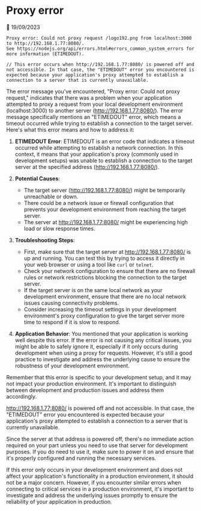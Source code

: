 # Proxy error

📅 19/09/2023

```
Proxy error: Could not proxy request /logo192.png from localhost:3000 to http://192.168.1.77:8080/.
See https://nodejs.org/api/errors.html#errors_common_system_errors for more information (ETIMEDOUT). 

// This error occurs when http://192.168.1.77:8080/ is powered off and not accessible. In that case, the "ETIMEDOUT" error you encountered is expected because your application's proxy attempted to establish a connection to a server that is currently unavailable.

```

The error message you've encountered, "Proxy error: Could not proxy request," indicates that there was a problem when your application attempted to proxy a request from your local development environment (localhost:3000) to another server (http://192.168.1.77:8080/). The error message specifically mentions an "ETIMEDOUT" error, which means a timeout occurred while trying to establish a connection to the target server. Here's what this error means and how to address it:

1. **ETIMEDOUT Error**: ETIMEDOUT is an error code that indicates a timeout occurred while attempting to establish a network connection. In this context, it means that your application's proxy (commonly used in development setups) was unable to establish a connection to the target server at the specified address (http://192.168.1.77:8080/).

2. **Potential Causes**:
   - The target server (http://192.168.1.77:8080/) might be temporarily unreachable or down.
   - There could be a network issue or firewall configuration that prevents your development environment from reaching the target server.
   - The server at http://192.168.1.77:8080/ might be experiencing high load or slow response times.

3. **Troubleshooting Steps**:
   - First, make sure that the target server at http://192.168.1.77:8080/ is up and running. You can test this by trying to access it directly in your web browser or using a tool like `curl` or `telnet`.
   - Check your network configuration to ensure that there are no firewall rules or network restrictions blocking the connection to the target server.
   - If the target server is on the same local network as your development environment, ensure that there are no local network issues causing connectivity problems.
   - Consider increasing the timeout settings in your development environment's proxy configuration to give the target server more time to respond if it is slow to respond.

4. **Application Behavior**: You mentioned that your application is working well despite this error. If the error is not causing any critical issues, you might be able to safely ignore it, especially if it only occurs during development when using a proxy for requests. However, it's still a good practice to investigate and address the underlying cause to ensure the robustness of your development environment.

Remember that this error is specific to your development setup, and it may not impact your production environment. It's important to distinguish between development and production issues and address them accordingly.

http://192.168.1.77:8080/ is powered off and not accessible. In that case, the "ETIMEDOUT" error you encountered is expected because your application's proxy attempted to establish a connection to a server that is currently unavailable.

Since the server at that address is powered off, there's no immediate action required on your part unless you need to use that server for development purposes. If you do need to use it, make sure to power it on and ensure that it's properly configured and running the necessary services.

If this error only occurs in your development environment and does not affect your application's functionality in a production environment, it should not be a major concern. However, if you encounter similar errors when connecting to critical services in a production environment, it's important to investigate and address the underlying issues promptly to ensure the reliability of your application in production.